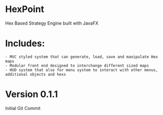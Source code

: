 # HexPoint
Hex Based Strategy Engine built with JavaFX

# Includes:
	- MVC styled system that can generate, load, save and manipulate Hex maps
	- Modular front end designed to interchange different sized maps
	- HUD system that also for menu system to interact with other menus, additional objects and hexs
	
# Version 0.1.1
Initial Git Commit